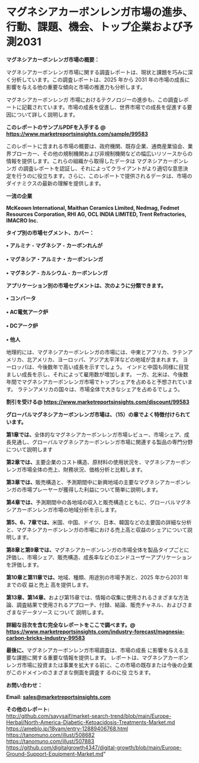 # マグネシアカーボンレンガ市場の進歩、行動、課題、機会、トップ企業および予測2031

<strong><b>マグネシアカーボンレンガ市場の概要：</b></strong>

マグネシアカーボンレンガ市場に関する調査レポートは、現状と課題を巧みに深く分析しています。この調査レポートは、2025 年から 2031 年の市場の成長に影響を与える他の重要な傾向と市場の推進力も分析します。

マグネシアカーボンレンガ 市場におけるテクノロジーの進歩も、この調査レポートに記載されています。市場の成長を促進し、世界市場での成長を促進する要因について詳しく説明します。

<strong>このレポートのサンプルPDFを入手する @ <a href=https://www.marketreportsinsights.com/sample/99583>https://www.marketreportsinsights.com/sample/99583</a></strong>

このレポートに含まれる市場の概要は、政府機関、既存企業、通商産業協会、業界ブローカー、その他の規制機関および非規制機関などの幅広いリソースからの情報を提供します。これらの組織から取得したデータは マグネシアカーボンレンガ の調査レポートを認証し、それによってクライアントがより適切な意思決定を行うのに役立ちます。さらに、このレポートで提供されるデータは、市場のダイナミクスの最新の理解を提供します。

<strong>一流の企業</strong>

<strong><b>McKeown International, Maithan Ceramics Limited, Nedmag, Fedmet Resources Corporation, RHI AG, OCL INDIA LIMITED, Trent Refractories, IMACRO Inc.</b></strong>

<strong><b>タイプ別の市場セグメント、カバー：</b></strong>

<strong>• アルミナ - マグネシア - カーボンれんが<br><br>• マグネシア・アルミナ・カーボンレンガ<br><br>• マグネシア - カルシウム - カーボンレンガ</strong>

<strong><b>アプリケーション別の市場セグメントは、次のように分類できます。</b></strong>

<strong>• コンバータ<br><br>• AC電気アーク炉<br><br>• DCアーク炉<br><br>• 他人</strong>

 地理的には、マグネシアカーボンレンガの市場には、中東とアフリカ、ラテンアメリカ、北アメリカ、ヨーロッパ、アジア太平洋などの地域が含まれます。 ヨーロッパは、今後数年で高い成長を示すでしょう。 インドと中国も同様に目覚ましい成長を示し、それによって雇用数が増加します。 一方、北米は、今後数年間でマグネシアカーボンレンガ市場でトップシェアを占めると予想されています。 ラテンアメリカの国々は、市場全体で大きなシェアを占めるでしょう。

<strong>割引を受ける@ <a href=https://www.marketreportsinsights.com/discount/99583>https://www.marketreportsinsights.com/discount/99583</a></strong>

<strong><b>グローバルマグネシアカーボンレンガ市場は、（15）の章でよく特徴付けられています。</b></strong>

<strong><b>第</b></strong><strong><b>1章では、</b></strong>全体的なマグネシアカーボンレンガ市場レビュー、市場シェア、成長見通し、グローバルマグネシアカーボンレンガ市場に関連する製品の専門分野について説明します

<strong><b>第2章では、</b></strong>主要企業のコスト構造、原材料の使用状況を、マグネシアカーボンレンガ市場全体の売上、財務状況、価格分析と比較します。

<strong><b>第3章では、</b></strong>販売構造と、予測期間中に新興地域の主要なマグネシアカーボンレンガの市場プレーヤーが獲得した利益について簡単に説明します。

<strong><b>第4章では、</b></strong>予測期間中の各地域の収入と販売構造とともに、グローバルマグネシアカーボンレンガ市場の地域分析を示します。

<strong><b>第5、6、7章では、</b></strong>米国、中国、ドイツ、日本、韓国などの主要国の詳細な分析と、マグネシアカーボンレンガの市場における売上高と収益のシェアについて説明します。

<strong><b>第8章と第9章では、</b></strong>マグネシアカーボンレンガの市場全体を製品タイプごとに評価し、市場シェア、販売構造、成長率などのエンドユーザーアプリケーションを評価します。

<strong><b>第10章と第11章では、</b></strong>地域、種類、用途別の市場予測と、2025 年から2031 年までの収 益と売上 高を提供します。

<strong><b>第13章、第14章、</b></strong>および第15章では、情報の収集に使用されるさまざまな方法論、調査結果で使用されるアプローチ、付録、結論、販売チャネル、およびさまざまなデータソース について 説明します。

<strong>詳細な目次を含む完全なレポートをここで調べます。@ <a href=https://www.marketreportsinsights.com/industry-forecast/magnesia-carbon-bricks-industry-99583>https://www.marketreportsinsights.com/industry-forecast/magnesia-carbon-bricks-industry-99583</a></strong>

<strong><b>最後に、</b></strong>マグネシアカーボンレンガ市場調査は、市場の成長 に影響を</a>与える主要な課題に関する重要な情報を提供します。 レポートは、マグネシアカーボンレンガ市場に投資または事業を拡大する前に、この市場の既存または今後の企業がこのドメインのさまざまな側面を調査す るのに役 立ちます。

<strong><b>お問い合わせ：</b></strong>

<strong>Email: </strong><a href=mailto:sales@marketreportsinsights.com><strong>sales@marketreportsinsights.com</strong></a>

<strong>その他のレポート:</strong>
<br>
<a href=http://github.com/sayysaif/market-search-trend/blob/main/Europe-Herbal/North-America-Diabetic-Ketoacidosis-Treatments-Market.md>http://github.com/sayysaif/market-search-trend/blob/main/Europe-Herbal/North-America-Diabetic-Ketoacidosis-Treatments-Market.md</a>
<br>
<a href=https://ameblo.jp/18yam/entry-12889406768.html>https://ameblo.jp/18yam/entry-12889406768.html</a>
<br>
<a href=https://tanomuno.com/illust/508682>https://tanomuno.com/illust/508682</a>
<br>
<a href=https://tanomuno.com/illust/507883>https://tanomuno.com/illust/507883</a>
<br>
<a href=https://github.com/digitalgrowth4347/digital-growth/blob/main/Europe-Ground-Support-Equipment-Market.md>https://github.com/digitalgrowth4347/digital-growth/blob/main/Europe-Ground-Support-Equipment-Market.md</a>"
